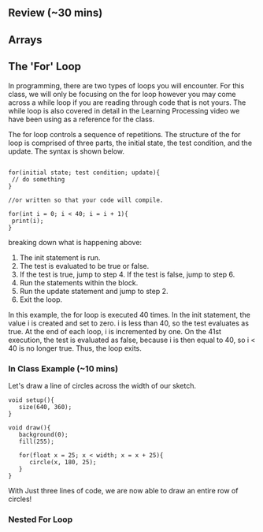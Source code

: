 ## Review (~30 mins)

## Arrays

## The 'For' Loop

In programming, there are two types of loops you will encounter.  For this class, we will only be focusing on the for loop however you may come across a while loop if you are reading through code that is not yours.  The while loop is also covered in detail in the Learning Processing video we have been using as a reference for the class. 

The for loop controls a sequence of repetitions. The structure of the for loop is comprised of three parts, the initial state, the test condition, and the update. The syntax is shown below.

```

for(initial state; test condition; update){
 // do something
}

//or written so that your code will compile.

for(int i = 0; i < 40; i = i + 1){
 print(i);
}
```

breaking down what is happening above:

1. The init statement is run.
2. The test is evaluated to be true or false.
3. If the test is true, jump to step 4. If the test is false, jump to step 6.
4. Run the statements within the block.
5. Run the update statement and jump to step 2.
6. Exit the loop.

In this example, the for loop is executed 40 times. In the init statement, the value i is created and set to zero. i is less than 40, so the test evaluates as true. At the end of each loop, i is incremented by one. On the 41st execution, the test is evaluated as false, because i is then equal to 40, so i < 40 is no longer true. Thus, the loop exits.

### In Class Example (~10 mins)

Let's draw a line of circles across the width of our sketch.

```
void setup(){
   size(640, 360);
}

void draw(){
   background(0);
   fill(255);

   for(float x = 25; x < width; x = x + 25){
      circle(x, 180, 25); 
   }
}
```
With Just three lines of code, we are now able to draw an entire row of circles!

### Nested For Loop





